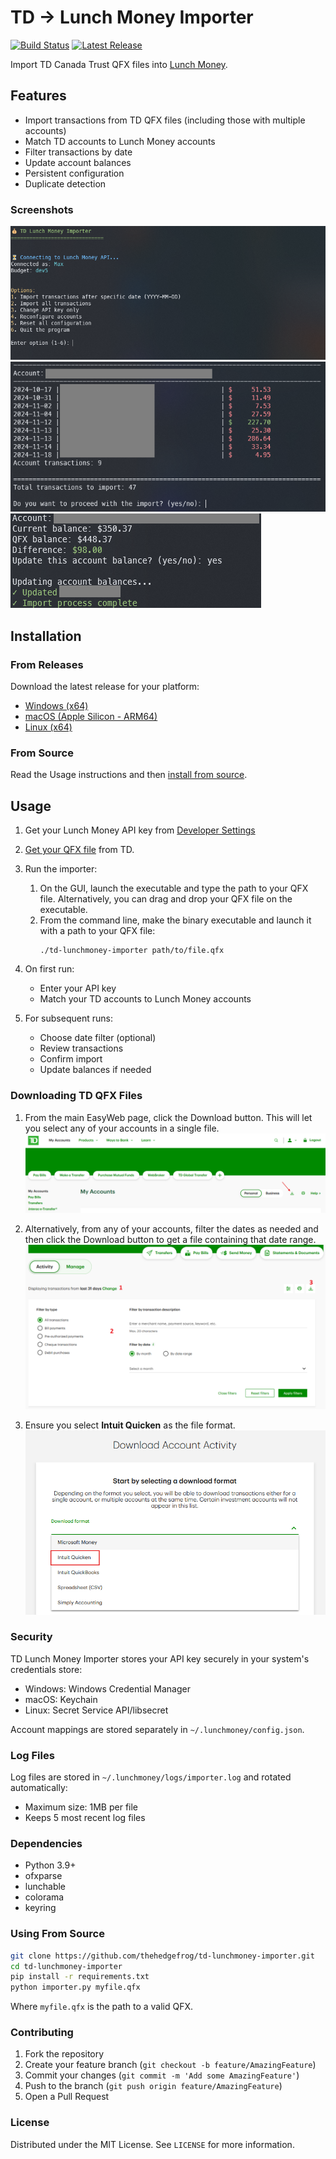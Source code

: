 # TD -> Lunch Money Importer

[![Build Status](https://github.com/thehedgefrog/td-lunchmoney-importer/actions/workflows/build.yml/badge.svg)](https://github.com/thehedgefrog/td-lunchmoney-importer/actions/workflows/build.yml)
[![Latest Release](https://img.shields.io/github/v/release/thehedgefrog/td-lunchmoney-importer)](https://github.com/thehedgefrog/td-lunchmoney-importer/releases/latest)

Import TD Canada Trust QFX files into [Lunch Money](https://lunchmoney.app).

## Features

- Import transactions from TD QFX files (including those with multiple accounts)
- Match TD accounts to Lunch Money accounts
- Filter transactions by date
- Update account balances
- Persistent configuration
- Duplicate detection

### Screenshots
![Main](resources/main.png)
![Import](resources/import.png)
![Balance](resources/balance.png)

## Installation

### From Releases
Download the latest release for your platform:
- [Windows (x64)](https://github.com/thehedgefrog/td-lunchmoney-importer/releases/latest/download/td-lunchmoney-importer-windows-x64.exe)
- [macOS (Apple Silicon - ARM64)](https://github.com/thehedgefrog/td-lunchmoney-importer/releases/latest/download/td-lunchmoney-importer-macos-arm64)
- [Linux (x64)](https://github.com/thehedgefrog/td-lunchmoney-importer/releases/latest/download/td-lunchmoney-importer-linux-x64)

### From Source
Read the Usage instructions and then [install from source](#using-from-source).

## Usage
1. Get your Lunch Money API key from [Developer Settings](https://my.lunchmoney.app/developers)
2. [Get your QFX file](#downloading-td-qfx-files) from TD.
3. Run the importer:
   1. On the GUI, launch the executable and type the path to your QFX file. Alternatively, you can drag and drop your QFX file on the executable.
   2. From the command line, make the binary executable and launch it with a path to your QFX file:
      ```
      ./td-lunchmoney-importer path/to/file.qfx
      ```

4. On first run:
   - Enter your API key
   - Match your TD accounts to Lunch Money accounts
5. For subsequent runs:
   - Choose date filter (optional)
   - Review transactions
   - Confirm import
   - Update balances if needed

### Downloading TD QFX Files
1. From the main EasyWeb page, click the Download button. This will let you select any of your accounts in a single file.
![MainScreen](resources/td_mainscreen.png)

2. Alternatively, from any of your accounts, filter the dates as needed and then click the Download button to get a file containing that date range.
![AccountScreen](resources/td_accountscreen.png)

3. Ensure you select **Intuit Quicken** as the file format.
![FileType](resources/td_downloadscreen.png)


### Security
TD Lunch Money Importer stores your API key securely in your system's credentials store:
- Windows: Windows Credential Manager
- macOS: Keychain
- Linux: Secret Service API/libsecret

Account mappings are stored separately in `~/.lunchmoney/config.json`.

### Log Files
Log files are stored in `~/.lunchmoney/logs/importer.log` and rotated automatically:
- Maximum size: 1MB per file
- Keeps 5 most recent log files

### Dependencies
- Python 3.9+
- ofxparse
- lunchable
- colorama
- keyring

### Using From Source
```bash
git clone https://github.com/thehedgefrog/td-lunchmoney-importer.git
cd td-lunchmoney-importer
pip install -r requirements.txt
python importer.py myfile.qfx
```
Where `myfile.qfx` is the path to a valid QFX.

### Contributing
1. Fork the repository
2. Create your feature branch (`git checkout -b feature/AmazingFeature`)
3. Commit your changes (`git commit -m 'Add some AmazingFeature'`)
4. Push to the branch (`git push origin feature/AmazingFeature`)
5. Open a Pull Request

### License
Distributed under the MIT License. See `LICENSE` for more information.